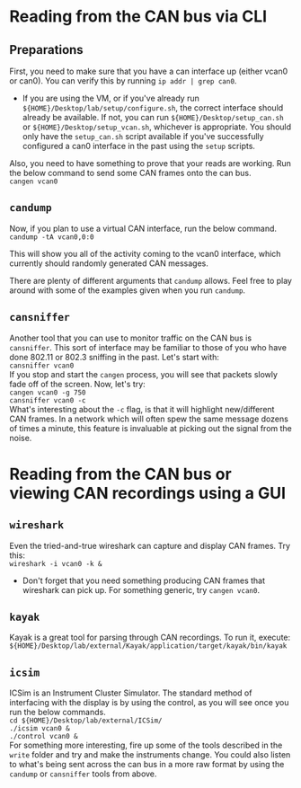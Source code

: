 # Reading from the CAN bus via CLI
## Preparations  
First, you need to make sure that you have a can interface up (either vcan0 or can0).  You can verify this by running `ip addr | grep can0`.  
* If you are using the VM, or if you've already run `${HOME}/Desktop/lab/setup/configure.sh`, the correct interface should already be available.  If not, you can run `${HOME}/Desktop/setup_can.sh` or `${HOME}/Desktop/setup_vcan.sh`, whichever is appropriate.  You should only have the `setup_can.sh` script available if you've successfully configured a can0 interface in the past using the `setup` scripts.  

Also, you need to have something to prove that your reads are working.  Run the below command to send some CAN frames onto the can bus.  
`cangen vcan0`  
  
## `candump`
Now, if you plan to use a virtual CAN interface, run the below command.  
`candump -tA vcan0,0:0`  
  
This will show you all of the activity coming to the vcan0 interface, which currently should randomly generated CAN messages.  
  
There are plenty of different arguments that `candump` allows.  Feel free to play around with some of the examples given when you run `candump`.  
  
## `cansniffer`
Another tool that you can use to monitor traffic on the CAN bus is `cansniffer`.  This sort of interface may be familiar to those of you who have done 802.11 or 802.3 sniffing in the past.  Let's start with:  
`cansniffer vcan0`  
If you stop and start the `cangen` process, you will see that packets slowly fade off of the screen.  Now, let's try:  
`cangen vcan0 -g 750`  
`cansniffer vcan0 -c`  
What's interesting about the `-c` flag, is that it will highlight new/different CAN frames.  In a network which will often spew the same message dozens of times a minute, this feature is invaluable at picking out the signal from the noise.  
  
  
# Reading from the CAN bus or viewing CAN recordings using a GUI  
## `wireshark`  
Even the tried-and-true wireshark can capture and display CAN frames.  Try this:  
`wireshark -i vcan0 -k &`  
 * Don't forget that you need something producing CAN frames that wireshark can pick up.  For something generic, try `cangen vcan0`.  
  
## `kayak`  
Kayak is a great tool for parsing through CAN recordings.  To run it, execute:  
`${HOME}/Desktop/lab/external/Kayak/application/target/kayak/bin/kayak`  

## `icsim`  
ICSim is an Instrument Cluster Simulator.  The standard method of interfacing with the display is by using the control, as you will see once you run the below commands.  
`cd ${HOME}/Desktop/lab/external/ICSim/`  
`./icsim vcan0 &`  
`./control vcan0 &`  
For something more interesting, fire up some of the tools described in the `write` folder and try and make the instruments change.  You could also listen to what's being sent across the can bus in a more raw format by using the `candump` or `cansniffer` tools from above.  

